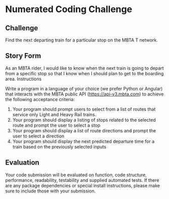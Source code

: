 # Numerated Coding Challenge

## Challenge
Find the next departing train for a particular stop on the MBTA T network.

## Story Form
As an MBTA rider, I would like to know when the next train is going to depart from a specific
stop so that I know when I should plan to get to the boarding area.
Instructions

Write a program in a language of your choice (we prefer Python or Angular) that interacts with
the MBTA public API (https://api-v3.mbta.com) to achieve the following acceptance criteria:

1. Your program should prompt users to select from a list of routes that service only Light
and Heavy Rail trains.
2. Your program should display a listing of stops related to the selected route and prompt
the user to select a stop
3. Your program should display a list of route directions and prompt the user to select a
direction
4. Your program should display the next predicted departure time for a train based on the
previously selected inputs

## Evaluation
Your code submission will be evaluated on function, code structure, performance, readability,
testability and supplied automated tests. If there are any package dependencies or special
install instructions, please make sure to include those with your submission.
